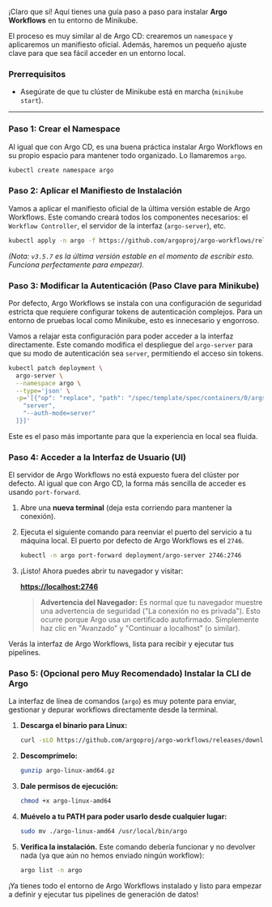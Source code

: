 ¡Claro que sí\! Aquí tienes una guía paso a paso para instalar **Argo Workflows** en tu entorno de Minikube.

El proceso es muy similar al de Argo CD: crearemos un `namespace` y aplicaremos un manifiesto oficial. Además, haremos un pequeño ajuste clave para que sea fácil acceder en un entorno local.

### Prerrequisitos

  * Asegúrate de que tu clúster de Minikube está en marcha (`minikube start`).

-----

### Paso 1: Crear el Namespace

Al igual que con Argo CD, es una buena práctica instalar Argo Workflows en su propio espacio para mantener todo organizado. Lo llamaremos `argo`.

```bash
kubectl create namespace argo
```

### Paso 2: Aplicar el Manifiesto de Instalación

Vamos a aplicar el manifiesto oficial de la última versión estable de Argo Workflows. Este comando creará todos los componentes necesarios: el `Workflow Controller`, el servidor de la interfaz (`argo-server`), etc.

```bash
kubectl apply -n argo -f https://github.com/argoproj/argo-workflows/releases/download/v3.5.7/install.yaml
```

*(Nota: `v3.5.7` es la última versión estable en el momento de escribir esto. Funciona perfectamente para empezar).*

### Paso 3: Modificar la Autenticación (Paso Clave para Minikube)

Por defecto, Argo Workflows se instala con una configuración de seguridad estricta que requiere configurar tokens de autenticación complejos. Para un entorno de pruebas local como Minikube, esto es innecesario y engorroso.

Vamos a relajar esta configuración para poder acceder a la interfaz directamente. Este comando modifica el despliegue del `argo-server` para que su modo de autenticación sea `server`, permitiendo el acceso sin tokens.

```bash
kubectl patch deployment \
  argo-server \
  --namespace argo \
  --type='json' \
  -p='[{"op": "replace", "path": "/spec/template/spec/containers/0/args", "value": [
    "server",
    "--auth-mode=server"
  ]}]'
```

Este es el paso más importante para que la experiencia en local sea fluida.

### Paso 4: Acceder a la Interfaz de Usuario (UI)

El servidor de Argo Workflows no está expuesto fuera del clúster por defecto. Al igual que con Argo CD, la forma más sencilla de acceder es usando `port-forward`.

1.  Abre una **nueva terminal** (deja esta corriendo para mantener la conexión).

2.  Ejecuta el siguiente comando para reenviar el puerto del servicio a tu máquina local. El puerto por defecto de Argo Workflows es el `2746`.

    ```bash
    kubectl -n argo port-forward deployment/argo-server 2746:2746
    ```

3.  ¡Listo\! Ahora puedes abrir tu navegador y visitar:

    **[https://localhost:2746](https://www.google.com/search?q=https://localhost:2746)**

    > **Advertencia del Navegador:** Es normal que tu navegador muestre una advertencia de seguridad ("La conexión no es privada"). Esto ocurre porque Argo usa un certificado autofirmado. Simplemente haz clic en "Avanzado" y "Continuar a localhost" (o similar).

Verás la interfaz de Argo Workflows, lista para recibir y ejecutar tus pipelines.

### Paso 5: (Opcional pero Muy Recomendado) Instalar la CLI de Argo

La interfaz de línea de comandos (`argo`) es muy potente para enviar, gestionar y depurar workflows directamente desde la terminal.

1.  **Descarga el binario para Linux:**
    ```bash
    curl -sLO https://github.com/argoproj/argo-workflows/releases/download/v3.5.7/argo-linux-amd64.gz
    ```
2.  **Descomprímelo:**
    ```bash
    gunzip argo-linux-amd64.gz
    ```
3.  **Dale permisos de ejecución:**
    ```bash
    chmod +x argo-linux-amd64
    ```
4.  **Muévelo a tu PATH para poder usarlo desde cualquier lugar:**
    ```bash
    sudo mv ./argo-linux-amd64 /usr/local/bin/argo
    ```
5.  **Verifica la instalación.** Este comando debería funcionar y no devolver nada (ya que aún no hemos enviado ningún workflow):
    ```bash
    argo list -n argo
    ```

¡Ya tienes todo el entorno de Argo Workflows instalado y listo para empezar a definir y ejecutar tus pipelines de generación de datos\!